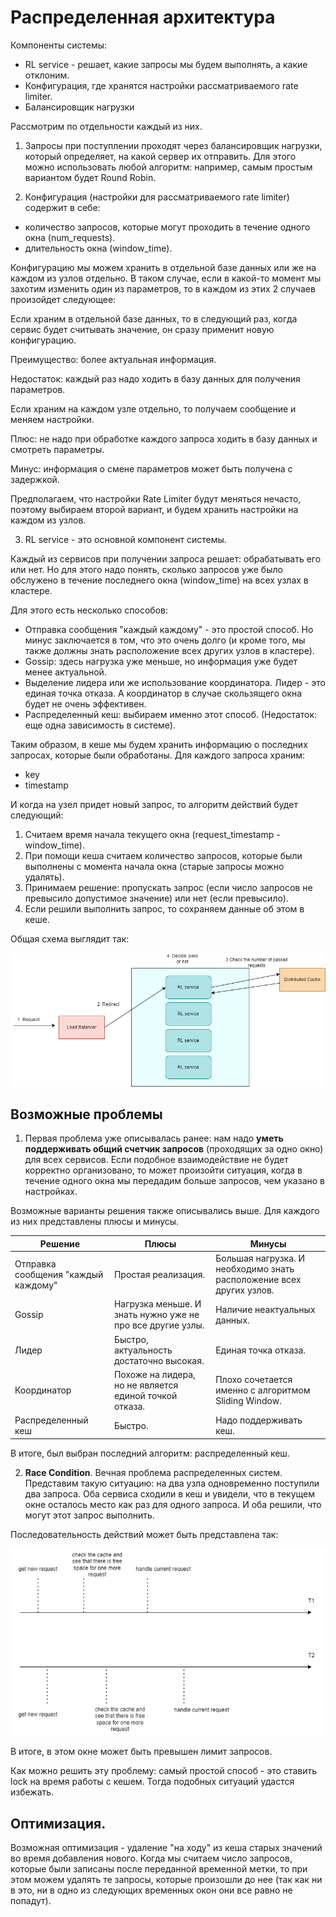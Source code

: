 # Распределенная архитектура

Компоненты системы:
* RL service - решает, какие запросы мы будем выполнять, а какие отклоним.
* Конфигурация, где хранятся настройки рассматриваемого rate limiter.
* Балансировщик нагрузки

Рассмотрим по отдельности каждый из них.

1. Запросы при поступлении проходят через балансировщик нагрузки, который определяет, на какой сервер их отправить.
Для этого можно использовать любой алгоритм: например, самым простым вариантом будет Round Robin.

2. Конфигурация (настройки для рассматриваемого rate limiter) содержит в себе:
* количество запросов, которые могут проходить в течение одного окна (num_requests).
* длительность окна (window_time).

Конфигурацию мы можем хранить в отдельной базе данных или же на каждом из узлов отдельно. В таком случае, если в какой-то
момент мы захотим изменить один из параметров, то в каждом из этих 2 случаев произойдет следующее:

Если храним в отдельной базе данных, то в следующий раз, когда сервис будет считывать значение, он сразу применит новую
конфигурацию.

Преимущество: более актуальная информация.

Недостаток: каждый раз надо ходить в базу данных для получения параметров.

Если храним на каждом узле отдельно, то получаем сообщение и меняем настройки.

Плюс: не надо при обработке каждого запроса ходить в базу данных и смотреть параметры.

Минус: информация о смене параметров может быть получена с задержкой.

Предполагаем, что настройки Rate Limiter будут меняться нечасто, поэтому выбираем второй вариант, и будем хранить
настройки на каждом из узлов.

3. RL service - это основной компонент системы.

Каждый из сервисов при получении запроса решает: обрабатывать его или нет. Но для этого надо понять, сколько запросов
уже было обслужено в течение последнего окна (window_time) на всех узлах в кластере.

Для этого есть несколько способов:
* Отправка сообщения "каждый каждому" - это простой способ. Но минус заключается в том, что это очень долго (и кроме
того, мы также должны знать расположение всех других узлов в кластере).
* Gossip: здесь нагрузка уже меньше, но информация уже будет менее актуальной.
* Выделение лидера или же использование координатора. Лидер - это единая точка отказа. А координатор в случае скользящего
окна будет не очень эффективен.
* Распределенный кеш: выбираем именно этот способ. (Недостаток: еще одна зависимость в системе).

Таким образом, в кеше мы будем хранить информацию о последних запросах, которые были обработаны. Для каждого запроса храним:
* key
* timestamp

И когда на узел придет новый запрос, то алгоритм действий будет следующий:
1) Считаем время начала текущего окна (request_timestamp - window_time).
2) При помощи кеша считаем количество запросов, которые были выполнены с момента начала окна (старые запросы можно удалять).
3) Принимаем решение: пропускать запрос (если число запросов не превысило допустимое значение) или нет (если превысило).
4) Если решили выполнить запрос, то сохраняем данные об этом в кеше.

Общая схема выглядит так:

![Архитектура распределенного Rate Limiter](./images/ratelimiter.png)

## Возможные проблемы

1. Первая проблема уже описывалась ранее: нам надо **уметь поддерживать общий счетчик запросов** (проходящих за одно окно)
для всех сервисов. Если подобное взаимодействие не будет корректно организовано, то может произойти ситуация, когда в
течение одного окна мы передадим больше запросов, чем указано в настройках.

Возможные варианты решения также описывались выше. Для каждого из них представлены плюсы и минусы.

| Решение  | Плюсы | Минусы |
| ------------- | ------------- | ------------- |
| Отправка сообщения "каждый каждому"  | Простая реализация. | Большая нагрузка. И необходимо знать расположение всех других узлов.  |
| Gossip  | Нагрузка меньше. И знать нужно уже не про все другие узлы. | Наличие неактуальных данных. |
| Лидер  | Быстро, актуальность достаточно высокая. | Единая точка отказа. |
| Координатор  | Похоже на лидера, но не является единой точкой отказа. | Плохо сочетается именно с алгоритмом Sliding Window. |
| Распределенный кеш | Быстро. | Надо поддерживать кеш. |

В итоге, был выбран последний алгоритм: распределенный кеш.

2. **Race Condition**. Вечная проблема распределенных систем. Представим такую ситуацию: на два узла одновременно поступили
два запроса. Оба сервиса сходили в кеш и увидели, что в текущем окне осталось место как раз для одного запроса. И оба
решили, что могут этот запрос выполнить.

Последовательность действий может быть представлена так:

![](./images/times.png)

В итоге, в этом окне может быть превышен лимит запросов.

Как можно решить эту проблему: самый простой способ - это ставить lock на время работы с кешем. Тогда подобных ситуаций
удастся избежать.


## Оптимизация.

Возможная оптимизация - удаление "на ходу" из кеша старых значений во время добавления нового. Когда мы считаем число
запросов, которые были записаны после переданной временной метки, то при этом можем удалять те запросы, которые произошли до
нее (так как ни в это, ни в одно из следующих временных окон они все равно не попадут).

